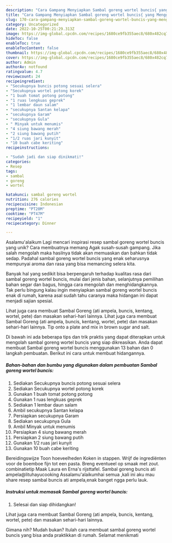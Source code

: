 ```yaml
---
description: "Cara Gampang Menyiapkan Sambal goreng wortel buncis{ yang Menggugah Selera"
title: "Cara Gampang Menyiapkan Sambal goreng wortel buncis{ yang Menggugah Selera"
slug: 170-cara-gampang-menyiapkan-sambal-goreng-wortel-buncis-yang-menggugah-selera
category: Uncategorized
date: 2022-10-25T00:21:29.313Z
image: https://img-global.cpcdn.com/recipes/1680ce9fb355aec8/680x482cq70/sambal-goreng-wortel-buncis-foto-resep-utama.jpg
hideToc: false
enableToc: true
enableTocContent: false
thumbnail: https://img-global.cpcdn.com/recipes/1680ce9fb355aec8/680x482cq70/sambal-goreng-wortel-buncis-foto-resep-utama.jpg
cover: https://img-global.cpcdn.com/recipes/1680ce9fb355aec8/680x482cq70/sambal-goreng-wortel-buncis-foto-resep-utama.jpg
author: Admin
authorAv: notfound
ratingvalue: 4.7
reviewcount: 24
recipeingredient:
- "Secukupnya buncis potong sesuai selera"
- "Secukupnya wortel potong korek"
- "1 buah tomat potong potong"
- "1 ruas lengkuas geprek"
- "1 lembar daun salam"
- "secukupnya Santan kelapa"
- "secukupnya Garam"
- "secukupnya Gula"
- " Minyak untuk menumis"
- "4 siung bawang merah"
- "2 siung bawang putih"
- "1/2 ruas jari kunyit"
- "10 buah cabe keriting"
recipeinstructions:

- "Sudah jadi dan siap dinikmati!"
categories:
- Resep
tags:
- sambal
- goreng
- wortel

katakunci: sambal goreng wortel 
nutrition: 276 calories
recipecuisine: Indonesian
preptime: "PT20M"
cooktime: "PT47M"
recipeyield: "1"
recipecategory: Dinner

---
```



Asalamu'alaikum Lagi mencari inspirasi resep sambal goreng wortel buncis yang unik? Cara membuatnya memang Agak susah-susah gampang. Jika salah mengolah maka hasilnya tidak akan memuaskan dan bahkan tidak sedap. Padahal sambal goreng wortel buncis yang enak seharusnya mempunyai aroma dan rasa yang bisa memancing selera kita.


Banyak hal yang sedikit bisa berpengaruh terhadap kualitas rasa dari sambal goreng wortel buncis, mulai dari jenis bahan, selanjutnya pemilihan bahan segar dan bagus, hingga cara mengolah dan menghidangkannya. Tak perlu bingung kalau ingin menyiapkan sambal goreng wortel buncis enak di rumah, karena asal sudah tahu caranya maka hidangan ini dapat menjadi sajian spesial.

Lihat juga cara membuat Sambal Goreng (ati ampela, buncis, kentang, wortel, pete) dan masakan sehari-hari lainnya. Lihat juga cara membuat Sambal Goreng (ati ampela, buncis, kentang, wortel, pete) dan masakan sehari-hari lainnya. Tip onto a plate and mix in brown sugar and salt.


Di bawah ini ada beberapa tips dan trik praktis yang dapat diterapkan untuk mengolah sambal goreng wortel buncis yang siap dikreasikan. Anda dapat membuat Sambal goreng wortel buncis menggunakan 13 bahan dan 0 langkah pembuatan. Berikut ini cara untuk membuat hidangannya.

<!--inarticleads1-->

##### Bahan-bahan dan bumbu yang digunakan dalam pembuatan Sambal goreng wortel buncis:

1. Sediakan Secukupnya buncis potong sesuai selera
1. Sediakan Secukupnya wortel potong korek
1. Gunakan 1 buah tomat potong potong
1. Gunakan 1 ruas lengkuas geprek
1. Sediakan 1 lembar daun salam
1. Ambil secukupnya Santan kelapa
1. Persiapkan secukupnya Garam
1. Sediakan secukupnya Gula
1. Ambil  Minyak untuk menumis
1. Persiapkan 4 siung bawang merah
1. Persiapkan 2 siung bawang putih
1. Gunakan 1/2 ruas jari kunyit
1. Gunakan 10 buah cabe keriting


Bereidingswijze Toon hoeveelheden Koken in stappen. Wrijf de ingrediënten voor de boemboe fijn tot een pasta. Breng eventueel op smaak met zout. combinatietip Maak Laura en Erna&#39;s rijsttafel. Sambal goreng buncis ati ampela@lituhayucooking Assalamu&#39;alaikumhai semua ,kali ini aku mau share resep sambal buncis ati ampela,enak banget ngga perlu lauk. 

<!--inarticleads2-->

##### Instruksi untuk memasak Sambal goreng wortel buncis:


1. Selesai dan siap dihidangkan!

Lihat juga cara membuat Sambal Goreng (ati ampela, buncis, kentang, wortel, pete) dan masakan sehari-hari lainnya. 

Gimana nih? Mudah bukan? Itulah cara membuat sambal goreng wortel buncis yang bisa anda praktikkan di rumah. Selamat menikmati
